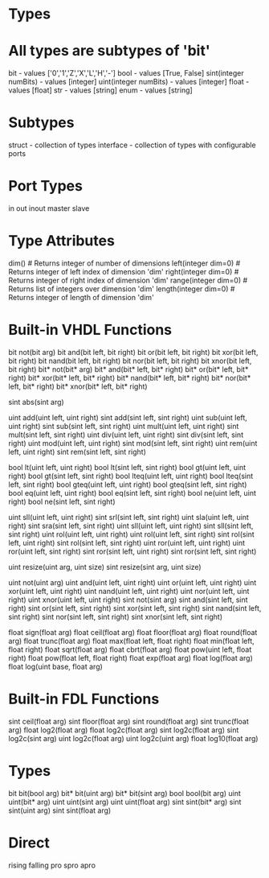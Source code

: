 # Types
# All types are subtypes of 'bit'
bit - values ['0','1','Z','X','L','H','-']
bool - values [True, False]
sint(integer numBits) - values [integer]
uint(integer numBits) - values [integer]
float - values [float]
str - values [string]
enum - values [string]

# Subtypes
struct - collection of types
interface - collection of types with configurable ports

# Port Types
in
out
inout
master
slave

# Type Attributes
dim()                  # Returns integer of number of dimensions
left(integer dim=0)    # Returns integer of left index of dimension 'dim'
right(integer dim=0)   # Returns integer of right index of dimension 'dim'
range(integer dim=0)   # Returns list of integers over dimension 'dim'
length(integer dim=0)  # Returns integer of length of dimension 'dim'

# Built-in VHDL Functions
bit not(bit arg)
bit and(bit left, bit right)
bit or(bit left, bit right)
bit xor(bit left, bit right)
bit nand(bit left, bit right)
bit nor(bit left, bit right)
bit xnor(bit left, bit right)
bit* not(bit* arg)
bit* and(bit* left, bit* right)
bit* or(bit* left, bit* right)
bit* xor(bit* left, bit* right)
bit* nand(bit* left, bit* right)
bit* nor(bit* left, bit* right)
bit* xnor(bit* left, bit* right)

sint abs(sint arg)

uint add(uint left, uint right)
sint add(sint left, sint right)
uint sub(uint left, uint right)
sint sub(sint left, sint right)
uint mult(uint left, uint right)
sint mult(sint left, sint right)
uint div(uint left, uint right)
sint div(sint left, sint right)
uint mod(uint left, uint right)
sint mod(sint left, sint right)
uint rem(uint left, uint right)
sint rem(sint left, sint right)

bool lt(uint left, uint right)
bool lt(sint left, sint right)
bool gt(uint left, uint right)
bool gt(sint left, sint right)
bool lteq(uint left, uint right)
bool lteq(sint left, sint right)
bool gteq(uint left, uint right)
bool gteq(sint left, sint right)
bool eq(uint left, uint right)
bool eq(sint left, sint right)
bool ne(uint left, uint right)
bool ne(sint left, sint right)

uint sll(uint left, uint right)
sint srl(sint left, sint right)
uint sla(uint left, uint right)
sint sra(sint left, sint right)
uint sll(uint left, uint right)
sint sll(sint left, sint right)
uint rol(uint left, uint right)
uint rol(uint left, sint right)
sint rol(sint left, uint right)
sint rol(sint left, sint right)
uint ror(uint left, uint right)
uint ror(uint left, sint right)
sint ror(sint left, uint right)
sint ror(sint left, sint right)

uint resize(uint arg, uint size)
sint resize(sint arg, uint size)

uint not(uint arg)
uint and(uint left, uint right)
uint or(uint left, uint right)
uint xor(uint left, uint right)
uint nand(uint left, uint right)
uint nor(uint left, uint right)
uint xnor(uint left, uint right)
sint not(sint arg)
sint and(sint left, sint right)
sint or(sint left, sint right)
sint xor(sint left, sint right)
sint nand(sint left, sint right)
sint nor(sint left, sint right)
sint xnor(sint left, sint right)

float sign(float arg)
float ceil(float arg)
float floor(float arg)
float round(float arg)
float trunc(float arg)
float max(float left, float right)
float min(float left, float right)
float sqrt(float arg)
float cbrt(float arg)
float pow(uint left, float right)
float pow(float left, float right)
float exp(float arg)
float log(float arg)
float log(uint base, float arg)

# Built-in FDL Functions
sint  ceil(float arg)
sint  floor(float arg)
sint  round(float arg)
sint  trunc(float arg)
float log2(float arg)
float log2c(float arg)
sint  log2c(float arg)
sint  log2c(sint arg)
uint  log2c(float arg)
uint  log2c(uint arg)
float log10(float arg)

# Types

bit  bit(bool arg)
bit* bit(uint arg)
bit* bit(sint arg)
bool bool(bit arg)
uint uint(bit* arg)
uint uint(sint arg)
uint uint(float arg)
sint sint(bit* arg)
sint sint(uint arg)
sint sint(float arg)


# Direct 
rising
falling
pro
spro
apro

